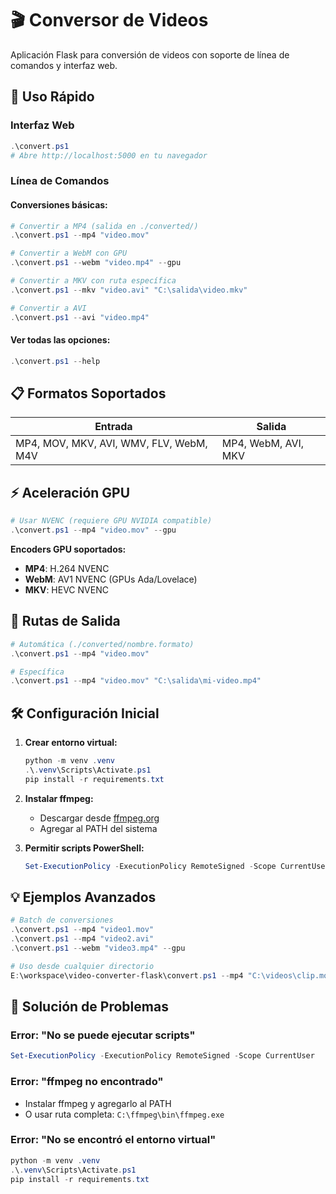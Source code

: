 # 🎬 Conversor de Videos

Aplicación Flask para conversión de videos con soporte de línea de comandos y interfaz web.

## 🚀 Uso Rápido

### **Interfaz Web**

```powershell
.\convert.ps1
# Abre http://localhost:5000 en tu navegador
```

### **Línea de Comandos**

#### Conversiones básicas:

```powershell
# Convertir a MP4 (salida en ./converted/)
.\convert.ps1 --mp4 "video.mov"

# Convertir a WebM con GPU
.\convert.ps1 --webm "video.mp4" --gpu

# Convertir a MKV con ruta específica
.\convert.ps1 --mkv "video.avi" "C:\salida\video.mkv"

# Convertir a AVI
.\convert.ps1 --avi "video.mp4"
```

#### Ver todas las opciones:

```powershell
.\convert.ps1 --help
```

## 📋 Formatos Soportados

| Entrada                                 | Salida              |
| --------------------------------------- | ------------------- |
| MP4, MOV, MKV, AVI, WMV, FLV, WebM, M4V | MP4, WebM, AVI, MKV |

## ⚡ Aceleración GPU

```powershell
# Usar NVENC (requiere GPU NVIDIA compatible)
.\convert.ps1 --mp4 "video.mov" --gpu
```

**Encoders GPU soportados:**

- **MP4**: H.264 NVENC
- **WebM**: AV1 NVENC (GPUs Ada/Lovelace)
- **MKV**: HEVC NVENC

## 📁 Rutas de Salida

```powershell
# Automática (./converted/nombre.formato)
.\convert.ps1 --mp4 "video.mov"

# Específica
.\convert.ps1 --mp4 "video.mov" "C:\salida\mi-video.mp4"
```

## 🛠️ Configuración Inicial

1. **Crear entorno virtual:**

   ```powershell
   python -m venv .venv
   .\.venv\Scripts\Activate.ps1
   pip install -r requirements.txt
   ```

2. **Instalar ffmpeg:**

   - Descargar desde [ffmpeg.org](https://ffmpeg.org)
   - Agregar al PATH del sistema

3. **Permitir scripts PowerShell:**
   ```powershell
   Set-ExecutionPolicy -ExecutionPolicy RemoteSigned -Scope CurrentUser
   ```

## 💡 Ejemplos Avanzados

```powershell
# Batch de conversiones
.\convert.ps1 --mp4 "video1.mov"
.\convert.ps1 --mp4 "video2.avi"
.\convert.ps1 --webm "video3.mp4" --gpu

# Uso desde cualquier directorio
E:\workspace\video-converter-flask\convert.ps1 --mp4 "C:\videos\clip.mov"
```

## 🔧 Solución de Problemas

### Error: "No se puede ejecutar scripts"

```powershell
Set-ExecutionPolicy -ExecutionPolicy RemoteSigned -Scope CurrentUser
```

### Error: "ffmpeg no encontrado"

- Instalar ffmpeg y agregarlo al PATH
- O usar ruta completa: `C:\ffmpeg\bin\ffmpeg.exe`

### Error: "No se encontró el entorno virtual"

```powershell
python -m venv .venv
.\.venv\Scripts\Activate.ps1
pip install -r requirements.txt
```
